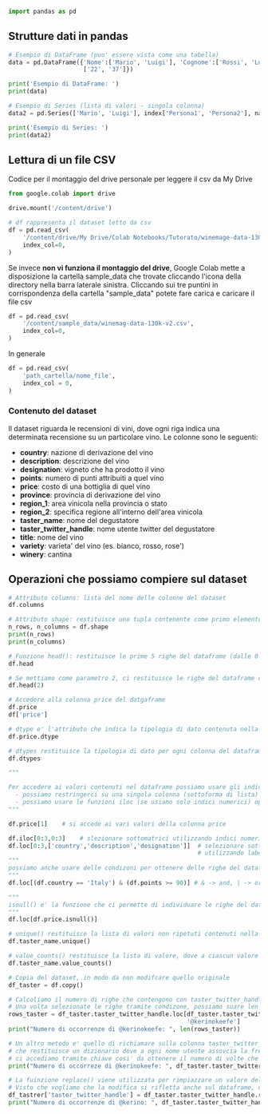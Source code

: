``` Python
import pandas as pd
```

## Strutture dati in pandas
``` Python
# Esempio di DataFrame (puo' essere vista come una tabella)
data = pd.DataFrame({'Nome':['Mario', 'Luigi'], 'Cognome':['Rossi', 'Luigi'], 'Eta'
					 ['22', '37']})

print('Esempio di DataFrame: ')
print(data)

# Esempio di Series (lista di valori - singola colonna)
data2 = pd.Series(['Mario', 'Luigi'], index['Persona1', 'Persona2'], name='Nomi')

print('Esempio di Series: ')
print(data2)
```

## Lettura di un file CSV

Codice per il montaggio del drive personale per leggere il csv da My Drive
``` Python
from google.colab import drive

drive.mount('/content/drive') 

# df rappresenta il dataset letto da csv
df = pd.read_csv(
    '/content/drive/My Drive/Colab Notebooks/Tutorato/winemage-data-130k-v2.csv',
    index_col=0,
)
```

Se invece **non vi funziona il montaggio del drive**, Google Colab mette a disposizione la cartella sample_data che trovate cliccando l'icona della directory nella barra laterale sinistra. Cliccando sui tre puntini in corrispondenza della cartella "sample_data" potete fare carica e caricare il file csv
``` Python
df = pd.read_csv(
    '/content/sample_data/winemag-data-130k-v2.csv',
    index_col=0,
)
```

In generale
``` Python
df = pd.read_csv(
	'path_cartella/nome_file',
	index_col = 0,
)
```

### Contenuto del dataset
Il dataset riguarda le recensioni di vini, dove ogni riga indica una determinata recensione su un particolare vino. Le colonne sono le seguenti:
- **country**: nazione di derivazione del vino
- **description**: descrizione del vino
- **designation**: vigneto che ha prodotto il vino
- **points**: numero di punti attribuiti a quel vino
- **price**: costo di una bottiglia di quel vino
- **province**: provincia di derivazione del vino
- **region_1**: area vinicola nella provincia o stato
- **region_2**: specifica regione all'interno dell'area vinicola
- **taster_name**: nome del degustatore
- **taster_twitter_handle**: nome utente twitter del degustatore
- **title**: nome del vino
- **variety**: varieta' del vino (es. bianco, rosso, rose')
- **winery**: cantina

## Operazioni che possiamo compiere sul dataset
``` Python
# Attributo columns: lista del nome delle colonne del dataset
df.columns

# Attributo shape: restituisce una tupla contenente come primo elemento il numero di righe, secondo elemento il numero di colonne
n_rows, n_columns = df.shape
print(n_rows)
print(n_columns)
```

``` Python
# Funzione head(): restituisce le prime 5 righe del dataframe (dalle 0 alla 4)
df.head

# Se mettiamo come parametro 2, ci restituisce le righe del dataframe dalla 0 alla 1
df.head(2)
```

``` Python
# Accedere alla colonna price del datgaframe
df.price
df['price']

# dtype e' l'attributo che indica la tipologia di dato contenuta nella colonna price
df.price.dtype

# dtypes restituisce la tipologia di dato per ogni colonna del dataframe
df.dtypes
```

``` Python
"""

Per accedere ai valori contenuti nel dataframe possiamo usare gli indici:
  - possiamo restringerci su una singola colonna (sottoforma di lista) richiamandoci       sulla singola colonna e poi accedere tramite indice
  - possiamo usare le funzioni iloc (se usiamo solo indici numerici) oppure loc (se        usiamo delle labels) per ottenere delle sottomatrici
"""

df.price[1]    # si accede ai vari valori della colonna price

df.iloc[0:3,0:3]    # slezionare sottomatrici utilizzando indici numerici
df.loc[0:3,['country','description','designation']]  # selezionare sottomatrici
													 # utilizzando labels
""" 
possiamo anche usare delle condizoni per ottenere delle righe del dataframe che soddisfano quella condizione
"""
df.loc[(df.country == 'Italy') & (df.points >= 90)] # & -> and, | -> or

"""
isnull() e' la funzione che ci permette di individuare le righe del dataframe che hanno valore NaN nella colonna considerata (in questo caso price)
"""
df.loc[df.price.isnull()]
```

``` Python
# unique() restituisce la lista di valori non ripetuti contenuti nella colonna su cui e' stato richiamato
df.taster_name.unique()

# value_counts() restituisce la lista di valore, dove a ciascun valore viene associato il numero di volte che questo compare nella colonna
df.taster_name.value_counts()
```

``` Python
# Copia del dataset, in modo da non modifcare quello originale
df_taster = df.copy()

# Calcoliamo il numero di righe che contengono con taster_twitter_handle il valore @kerinokeefe
# Una volta selezionate le righe tramite condizone, possiamo suare len per contarle
rows_taster = df_taster.taster_twitter_handle.loc[df_taster.taster_twitter_handle ==
												  '@kerinokeefe']
print("Numero di occorrenze di @kerinokeefe: ", len(rows_taster))

# Un altro metodo e' quello di richiamare sulla colonna taster_twitter_handle la funzine value_counts() 
# che restituisce un dizionario dove a ogni nome utente assovcia la frequeza
# ci accediamo tramite chiave cosi' da ottenere il numero di volte che compare @kerinokeefe
print("Numero di occorreze di @kerinokeefe: ", df_taster.taster_twitter_handle.value_counts()['@kerinokeefe'])

# La fuinzione replace() viene utilizzata per rimpiazzare un valore della colonna con un altro
# Visto che vogliamo che la modifica si rifletta anche sul dataframe, dobbiamo assegnare il risultato alla colonna del dataframe
df_tastrer['taster_twitter_handle'] = df_taster.taster_twitter_handle.replace("@kerinokeefe", "@kerino")
print("Numero di occorrenze di @kerino: ", df_taster.taster_twitter_handle.value_counts()['@kerino'])
```




